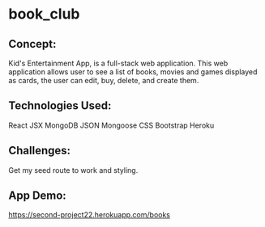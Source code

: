 # book_club

## Concept: 
Kid's Entertainment App, is a full-stack web application. This web application allows user to see a list of books, movies and games displayed as cards, the user can edit, buy, delete, and create them.

## Technologies Used: 
React 
JSX 
MongoDB 
JSON 
Mongoose 
CSS 
Bootstrap
Heroku

## Challenges:
Get my seed route to work and styling. 

## App Demo:
https://second-project22.herokuapp.com/books 